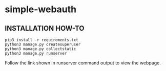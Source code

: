 # simple-webauth
## INSTALLATION HOW-TO
```
pip3 install -r requirements.txt
python3 manage.py createsuperuser
python3 manage.py collectstatic
python3 manage.py runserver
```
Follow the link shown in runserver command output to view the webpage.
